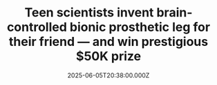 ---
title: "Teen scientists invent brain-controlled bionic prosthetic leg for their friend — and win prestigious $50K prize"
date: 2025-06-05T20:38:00.000Z
category: Human Kindness
externalLink: "https://www.goodgoodgood.co/articles/teens-invent-brain-controlled-prosthetic"
image: ""
excerpt: "The trio was honored in a cohort of more than 1,600 other students for their breakthrough invention.…"
---